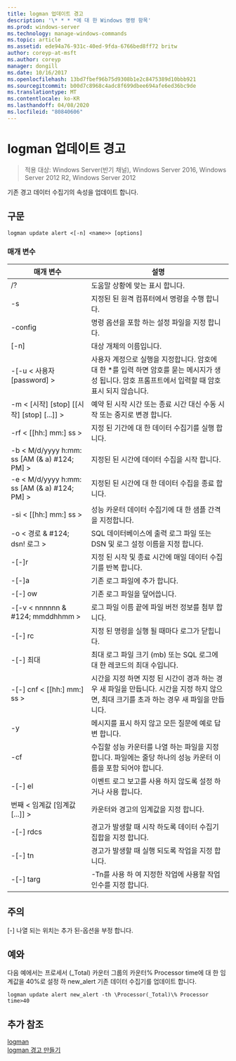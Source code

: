 ```yaml
---
title: logman 업데이트 경고
description: '\* * * *에 대 한 Windows 명령 항목'
ms.prod: windows-server
ms.technology: manage-windows-commands
ms.topic: article
ms.assetid: ede94a76-931c-40ed-9fda-6766bed8ff72 britw
author: coreyp-at-msft
ms.author: coreyp
manager: dongill
ms.date: 10/16/2017
ms.openlocfilehash: 13bd7fbef96b75d9308b1e2c8475389d10bbb921
ms.sourcegitcommit: b00d7c8968c4adc8f699dbee694afe6ed36bc9de
ms.translationtype: MT
ms.contentlocale: ko-KR
ms.lasthandoff: 04/08/2020
ms.locfileid: "80840606"
---
```

# <a name="logman-update-alert"></a>logman 업데이트 경고

>적용 대상: Windows Server(반기 채널), Windows Server 2016, Windows Server 2012 R2, Windows Server 2012

기존 경고 데이터 수집기의 속성을 업데이트 합니다.  

## <a name="syntax"></a>구문  
```  
logman update alert <[-n] <name>> [options]  
```  
### <a name="parameters"></a>매개 변수  

|                 매개 변수                  |                                                                               설명                                                                               |
|--------------------------------------------|-------------------------------------------------------------------------------------------------------------------------------------------------------------------------|
|                     /?                     |                                                                    도움말 상황에 맞는 표시 합니다.                                                                     |
|             -s <computer name>             |                                                          지정된 된 원격 컴퓨터에서 명령을 수행 합니다.                                                          |
|              -config <value>               |                                                         명령 옵션을 포함 하는 설정 파일을 지정 합니다.                                                         |
|                [-n] <name>                 |                                                                       대상 개체의 이름입니다.                                                                        |
|          -[-u < 사용자 [password] >           | 사용자 계정으로 실행을 지정합니다. 암호에 대 한 \*를 입력 하면 암호를 묻는 메시지가 생성 됩니다. 암호 프롬프트에서 입력할 때 암호 표시 되지 않습니다. |
| -m < [시작] [stop] [[시작] [stop] [...]] > |                                                예약 된 시작 시간 또는 종료 시간 대신 수동 시작 또는 중지로 변경 합니다.                                                 |
|             -rf < [[hh:] mm:] ss >             |                                                        지정 된 기간에 대 한 데이터 수집기를 실행 합니다.                                                         |
|     -b < M/d/yyyy h:mm: ss [AM (& a) #124; PM] >      |                                                              지정된 된 시간에 데이터 수집을 시작 합니다.                                                               |
|     -e < M/d/yyyy h:mm: ss [AM (& a) #124; PM] >      |                                                               지정된 된 시간에 대 한 데이터 수집을 종료 합니다.                                                                |
|             -si < [[hh:] mm:] ss >             |                                                 성능 카운터 데이터 수집기에 대 한 샘플 간격을 지정합니다.                                                  |
|           -o < 경로 & #124; dsn! 로그 >           |                                              SQL 데이터베이스에 출력 로그 파일 또는 DSN 및 로그 설정 이름을 지정 합니다.                                               |
|                   -[-]r                    |                                                  지정 된 시작 및 종료 시간에 매일 데이터 수집기를 반복 합니다.                                                  |
|                   -[-]a                    |                                                                     기존 로그 파일에 추가 합니다.                                                                     |
|                   -[-] ow                   |                                                                     기존 로그 파일을 덮어씁니다.                                                                     |
|        -[-v < nnnnnn & #124; mmddhhmm >        |                                                   로그 파일 이름 끝에 파일 버전 정보를 첨부 합니다.                                                   |
|               -[-] rc <task>                |                                                         지정 된 명령을 실행 될 때마다 로그가 닫힙니다.                                                          |
|              -[-] 최대 <value>               |                                                 최대 로그 파일 크기 (mb) 또는 SQL 로그에 대 한 레코드의 최대 수입니다.                                                  |
|           -[-] cnf < [[hh:] mm:] ss >           |     시간을 지정 하면 지정 된 시간이 경과 하는 경우 새 파일을 만듭니다. 시간을 지정 하지 않으면, 최대 크기를 초과 하는 경우 새 파일을 만듭니다.     |
|                     -y                     |                                                             메시지를 표시 하지 않고 모든 질문에 예로 답변 합니다.                                                              |
|               -cf <filename>               |                       수집할 성능 카운터를 나열 하는 파일을 지정 합니다. 파일에는 줄당 하나의 성능 카운터 이름을 포함 되어야 합니다.                        |
|                   -[-] el                   |                                                                이벤트 로그 보고를 사용 하지 않도록 설정 하거나 사용 합니다.                                                                 |
|     번째 < 임계값 [임계값 [...]] >      |                                                        카운터와 경고의 임계값을 지정 합니다.                                                        |
|              -[-] rdcs <name>               |                                                     경고가 발생할 때 시작 하도록 데이터 수집기 집합을 지정 합니다.                                                      |
|               -[-] tn <task>                |                                                             경고가 발생할 때 실행 되도록 작업을 지정 합니다.                                                              |
|            -[-] targ <argument>             |                                               -Tn를 사용 하 여 지정한 작업에 사용할 작업 인수를 지정 합니다.                                                |

## <a name="remarks"></a>주의  
[-] 나열 되는 위치는 추가 된-옵션을 부정 합니다.  
## <a name="examples"></a><a name=BKMK_examples></a>예와  
다음 예에서는 프로세서 (_Total) 카운터 그룹의 카운터% Processor time에 대 한 임계값을 40%로 설정 하 new_alert 기존 데이터 수집기를 업데이트 합니다.  
```  
logman update alert new_alert -th \Processor(_Total)\% Processor time>40  
```  
## <a name="additional-references"></a>추가 참조  
[logman](logman.md)  
[logman 경고 만들기](logman-create-alert.md)  

